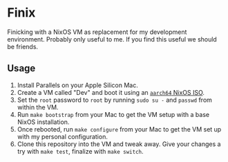 # Finix

Finicking with a NixOS VM as replacement for my development environment.
Probably only useful to me. If you find this useful we should be friends.

## Usage

1. Install Parallels on your Apple Silicon Mac.
2. Create a VM called "Dev" and boot it using an [`aarch64` NixOS
   ISO](https://hydra.nixos.org/job/nixos/trunk-combined/nixos.iso_minimal_new_kernel.aarch64-linux).
3. Set the `root` password to `root` by running `sudo su -` and `passwd` from
   within the VM.
4. Run `make bootstrap` from your Mac to get the VM setup with a base NixOS
   installation.
5. Once rebooted, run `make configure` from your Mac to get the VM set up with
   my personal configuration.
6. Clone this repository into the VM and tweak away. Give your changes a try
   with `make test`, finalize with `make switch`.
